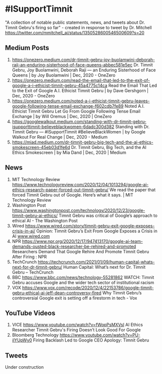 # #ISupportTimnit

"A collection of notable public statements, news, and tweets about Dr. Timnit Gebru's firing so far" - created in response to tweet by Dr. Mitchell https://twitter.com/mmitchell_ai/status/1350528600546500609?s=20

## Medium Posts
1. https://onezero.medium.com/dr-timnit-gebru-joy-buolamwini-deborah-raji-an-enduring-sisterhood-of-face-queens-abbec581e5ec
Dr. Timnit Gebru, Joy Buolamwini, Deborah Raji — an Enduring Sisterhood of Face Queens | by Joy Buolamwini | Dec, 2020 - OneZero
1. https://onezero.medium.com/read-the-email-that-led-to-the-exit-of-google-a-i-ethicist-timnit-gebru-45a4775c14ca
Read the Email That Led to the Exit of Google A.I. Ethicist Timnit Gebru | by Dave Gershgorn | Dec, 2020 - OneZero
1. https://onezero.medium.com/noted-a-i-ethicist-timnit-gebru-leaves-google-following-tense-email-exchange-f602cdb7fe89
Noted A.I. Ethicist Timnit Gebru Let Go From Google Following Tense Email Exchange | by Will Oremus | Dec, 2020 | OneZero
1. https://googlewalkout.medium.com/standing-with-dr-timnit-gebru-isupporttimnit-believeblackwomen-6dadc300d382
Standing with Dr. Timnit Gebru — #ISupportTimnit #BelieveBlackWomen | by Google Walkout For Real Change | Dec, 2020 - Medium
1. https://miad.medium.com/dr-timnit-gebru-big-tech-and-the-ai-ethics-smokescreen-45eb03d1fe6d
Dr. Timnit Gebru, Big Tech, and the AI Ethics Smokescreen | by Mia Dand | Dec, 2020 | Medium

## News
1. MIT Technology Review
https://www.technologyreview.com/2020/12/04/1013294/google-ai-ethics-research-paper-forced-out-timnit-gebru/
We read the paper that forced Timnit Gebru out of Google. Here’s what it says. | MIT Technology Review
1. Washington Post
https://www.washingtonpost.com/technology/2020/12/23/google-timnit-gebru-ai-ethics/
Timnit Gebru was critical of Google’s approach to ethical AI - The Washington Post
1. Wired https://www.wired.com/story/timnit-gebru-exit-google-exposes-crisis-in-ai/
Opinion: Timnit Gebru’s Exit From Google Exposes a Crisis in AI
www.wired.com
1. NPR https://www.npr.org/2020/12/17/947413170/google-ai-team-demands-ousted-black-researcher-be-rehired-and-promoted
Researchers Demand That Google Rehire And Promote Timnit Gebru After Firing : NPR
1. TechCrunch
https://techcrunch.com/2021/01/09/human-capital-whats-next-for-dr-timnit-gebru/
Human Capital: What’s next for Dr. Timnit Gebru – TechCrunch
1. BBC 
https://www.bbc.com/news/technology-55281862
WATCH: Timnit Gebru accuses Google and the wider tech sector of institutional racism
1. VOX
https://www.vox.com/recode/2020/12/4/22153786/google-timnit-gebru-ethical-ai-jeff-dean-controversy-fired
Why Timnit Gebru’s controversial Google exit is setting off a firestorm in tech - Vox

## YouTube Videos

1. VICE
https://www.youtube.com/watch?v=fWqpPsMXVsI
AI Ethics Researcher Timnit Gebru's Firing Doesn’t Look Good For Google
1. Bloomberg Technology 
https://www.youtube.com/watch?v=PU-ilYUpWy0
Firing Backlash Led to Google CEO Apology: Timnit Gebru

## Tweets

Under construction

